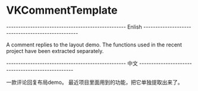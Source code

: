 # VKCommentTemplate

-------------------------------------------------- Enlish --------------------------------------------------

A comment replies to the layout demo.
The functions used in the recent project have been extracted separately.


-------------------------------------------------- 中文 --------------------------------------------------

一款评论回复布局demo。
最近项目里面用到的功能，把它单独提取出来了。



